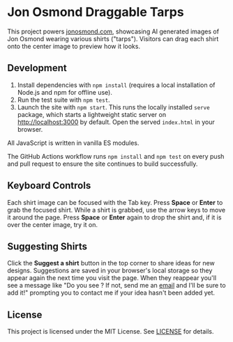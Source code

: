 # Jon Osmond Draggable Tarps

This project powers [jonosmond.com](https://jonosmond.com), showcasing AI generated images of Jon Osmond wearing various shirts ("tarps"). Visitors can drag each shirt onto the center image to preview how it looks.

## Development

1. Install dependencies with `npm install` (requires a local installation of
   Node.js and npm for offline use).
2. Run the test suite with `npm test`.
3. Launch the site with `npm start`. This runs the locally installed `serve`
   package, which starts a lightweight static server on
   [http://localhost:3000](http://localhost:3000) by default. Open the served
   `index.html` in your browser.

All JavaScript is written in vanilla ES modules.

The GitHub Actions workflow runs `npm install` and `npm test` on every push and
pull request to ensure the site continues to build successfully.

## Keyboard Controls

Each shirt image can be focused with the Tab key. Press **Space** or **Enter** to grab the
focused shirt. While a shirt is grabbed, use the arrow keys to move it around
the page. Press **Space** or **Enter** again to drop the shirt and, if it is
over the center image, try it on.

## Suggesting Shirts

Click the **Suggest a shirt** button in the top corner to share ideas for new designs.
Suggestions are saved in your browser's local storage so they appear again the next time you visit the page. When they reappear you'll see a message like
"Do you see <your shirt idea>? If not, send me an [email](mailto:jonathan.osmond@gmail.com) and I'll be sure to add it!"
prompting you to contact me if your idea hasn't been added yet.



## License

This project is licensed under the MIT License. See [LICENSE](LICENSE) for details.
